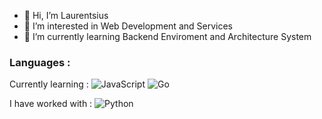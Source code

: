 - 👋 Hi, I’m Laurentsius
- 👀 I’m interested in Web Development and Services
- 🌱 I’m currently learning Backend Enviroment and Architecture System
 
### Languages :

Currently learning :
![JavaScript](https://img.shields.io/badge/-JavaScript-000?&logo=JavaScript)
![Go](https://img.shields.io/badge/-Go-000?&logo=Go)

I have worked with :
![Python](https://img.shields.io/badge/-Python-000?&logo=Python)

<!---
mazzqu/mazzqu is a ✨ special ✨ repository because its `README.md` (this file) appears on your GitHub profile.
You can click the Preview link to take a look at your changes.
--->
